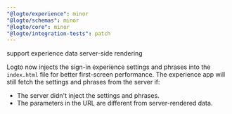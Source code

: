 ```yaml
---
"@logto/experience": minor
"@logto/schemas": minor
"@logto/core": minor
"@logto/integration-tests": patch
---
```


support experience data server-side rendering

Logto now injects the sign-in experience settings and phrases into the `index.html` file for better first-screen performance. The experience app will still fetch the settings and phrases from the server if:

- The server didn't inject the settings and phrases.
- The parameters in the URL are different from server-rendered data.
